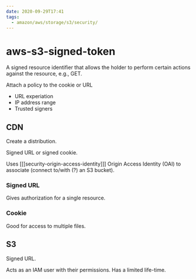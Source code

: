 ```yaml
---
date: 2020-09-29T17:41
tags:
  - amazon/aws/storage/s3/security/
---
```


# aws-s3-signed-token

A signed resource identifier that allows the holder to perform certain actions against the resource, e.g., GET.

Attach a policy to the cookie or URL
* URL experiation
* IP address range
* Trusted signers

## CDN

Create a distribution.

Signed URL or signed cookie.

Uses [[[security-origin-access-identity]]] Origin Access Identity (OAI) to associate (connect to/with (?) an S3 bucket).

### Signed URL

Gives authorization for a single resource.

### Cookie

Good for access to multiple files.

## S3

Signed URL.

Acts as an IAM user with their permissions. Has a limited life-time.

